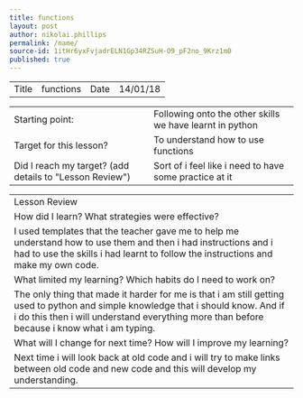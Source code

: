 ```yaml
---
title: functions
layout: post
author: nikolai.phillips
permalink: /name/
source-id: 1itHr6yxFvjadrELN1Gp34RZSuH-O9_pF2no_9Krz1m0
published: true
---
```

<table>
  <tr>
    <td>Title</td>
    <td>functions</td>
    <td>Date</td>
    <td>14/01/18</td>
  </tr>
</table>


<table>
  <tr>
    <td>Starting point:</td>
    <td>Following onto the other skills we have learnt in python</td>
  </tr>
  <tr>
    <td>Target for this lesson?</td>
    <td>To understand how to use functions</td>
  </tr>
  <tr>
    <td>Did I reach my target? 
(add details to "Lesson Review")</td>
    <td>Sort of i feel like i need to have some practice at it 
</td>
  </tr>
</table>


<table>
  <tr>
    <td>Lesson Review</td>
  </tr>
  <tr>
    <td>How did I learn? What strategies were effective? </td>
  </tr>
  <tr>
    <td>I used templates that the teacher gave me to help me understand how to use them and then i had instructions and i had to use the skills i had learnt to follow the instructions and make my own code.</td>
  </tr>
  <tr>
    <td>What limited my learning? Which habits do I need to work on? </td>
  </tr>
  <tr>
    <td>The only thing that made it harder for me is that i am still getting used to python and simple knowledge that i should know. And if i do this then i will understand everything more than before because i know what i am typing.</td>
  </tr>
  <tr>
    <td>What will I change for next time? How will I improve my learning?</td>
  </tr>
  <tr>
    <td>Next time i will look back at old code and i will try to make links between old code and new code and this will develop my understanding.</td>
  </tr>
</table>


